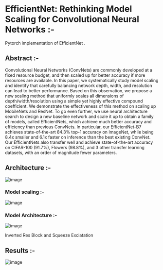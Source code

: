 # EfficientNet: Rethinking Model Scaling for Convolutional Neural Networks :- 

Pytorch implementation of EfficientNet . 

## Abstract :- 
Convolutional Neural Networks (ConvNets) are
commonly developed at a fixed resource budget,
and then scaled up for better accuracy if more
resources are available. In this paper, we systematically study model scaling and identify that
carefully balancing network depth, width, and resolution can lead to better performance. Based
on this observation, we propose a new scaling
method that uniformly scales all dimensions of
depth/width/resolution using a simple yet highly
effective compound coefficient. We demonstrate
the effectiveness of this method on scaling up
MobileNets and ResNet.
To go even further, we use neural architecture search to design a new baseline network
and scale it up to obtain a family of models,
called EfficientNets, which achieve much
better accuracy and efficiency than previous
ConvNets. In particular, our EfficientNet-B7
achieves state-of-the-art 84.3% top-1 accuracy
on ImageNet, while being 8.4x smaller and
6.1x faster on inference than the best existing
ConvNet. Our EfficientNets also transfer well and
achieve state-of-the-art accuracy on CIFAR-100
(91.7%), Flowers (98.8%), and 3 other transfer
learning datasets, with an order of magnitude
fewer parameters.

## Architecture :- 
![image](https://user-images.githubusercontent.com/76057253/134614874-1009b60e-d414-42a5-8934-f05ffe4147e6.png)

### Model scaling :- 
![image](https://user-images.githubusercontent.com/76057253/134614897-225f363a-488f-4768-a638-a231dc1877fa.png)

### Model Architecture :- 
![image](https://user-images.githubusercontent.com/76057253/134616992-3b512de7-be11-46a4-b745-abdde65c09fb.png)


Inverted Res Block and Squeeze Exciatation 



## Results :- 
![image](https://user-images.githubusercontent.com/76057253/134616964-f308aff0-9177-456e-bd9e-72bc31e62ee3.png)
